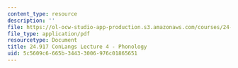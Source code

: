 ```yaml
---
content_type: resource
description: ''
file: https://ol-ocw-studio-app-production.s3.amazonaws.com/courses/24-917-conlangs-how-to-construct-a-language-fall-2018/5c5609c6665b34433006976c01865651_MIT24_917f18_lec4_phonol1.pdf
file_type: application/pdf
resourcetype: Document
title: 24.917 ConLangs Lecture 4 - Phonology
uid: 5c5609c6-665b-3443-3006-976c01865651
---
```


